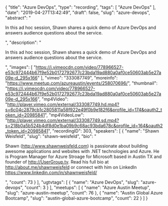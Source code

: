 {
  "title": "Azure DevOps",
  "type": "recording",
  "tags": [
    "Azure DevOps"
  ],
  "date": "2019-04-27T13:42:49",
  "draft": false,
  "slug": "azure-devops",
  "abstract": "<p>In this ad hoc session, Shawn shares a quick demo of Azure DevOps and answers audience questions about the service. </p>",
  "description": "<p>In this ad hoc session, Shawn shares a quick demo of Azure DevOps and answers audience questions about the service. </p>",
  "images": [
    "https://i.vimeocdn.com/video/778966527-e53c972444b67f9e52b0172792677c23bda19ad880a0af0ce50603ab5e27a09e-d_295x166"
  ],
  "vimeo": "333087749",
  "moreinfo": "https://www.meetup.com/azureaustin/events/258070696/",
  "thumbnail": "https://i.vimeocdn.com/video/778966527-e53c972444b67f9e52b0172792677c23bda19ad880a0af0ce50603ab5e27a09e-d_295x166",
  "mp4Video": "http://player.vimeo.com/external/333087749.hd.mp4?s=6c04c2879cb1c2805811a58f922e49f0b9e182f6&profile_id=174&oauth2_token_id=20985841",
  "mp4VideoLow": "http://player.vimeo.com/external/333087749.sd.mp4?s=218b0a5b524b4df8d0e1ba09b9c68ac93bda678c&profile_id=164&oauth2_token_id=20985841",
  "recordingID": 303,
  "speakers": [
    {
      "name": "Shawn Weisfeld",
      "slug": "shawn-weisfeld",
      "bio": "<p>Shawn (http://www.shawnweisfeld.com) is passionate about building awesome applications and websites with .NET technologies and Azure. He is Program Manager for Azure Stroage for Microsoft based in Austin TX and founder of http://UserGroup.tv. Read his full bio at http://about.me/shawnweisfeld or connect with him on LinkedIn https://www.linkedin.com/in/shawnweisfeld/</p>",
      "count": 73
    }
  ],
  "ugtvtags": [
    {
      "name": "Azure DevOps",
      "slug": "azure-devops",
      "count": 3
    }
  ],
  "meetups": [
    {
      "name": "Azure Austin Meetup",
      "slug": "azure-austin-meetup",
      "count": 76
    },
    {
      "name": "Austin Global Azure Bootcamp",
      "slug": "austin-global-azure-bootcamp",
      "count": 22
    }
  ]
}